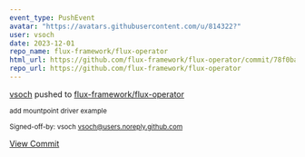 ```yaml
---
event_type: PushEvent
avatar: "https://avatars.githubusercontent.com/u/814322?"
user: vsoch
date: 2023-12-01
repo_name: flux-framework/flux-operator
html_url: https://github.com/flux-framework/flux-operator/commit/78f0baa04bf5a885c76533dd62b1dee30ac46971
repo_url: https://github.com/flux-framework/flux-operator
---
```


<a href='https://github.com/vsoch' target='_blank'>vsoch</a> pushed to <a href='https://github.com/flux-framework/flux-operator' target='_blank'>flux-framework/flux-operator</a>

<small>add mountpoint driver example

Signed-off-by: vsoch <vsoch@users.noreply.github.com></small>

<a href='https://github.com/flux-framework/flux-operator/commit/78f0baa04bf5a885c76533dd62b1dee30ac46971' target='_blank'>View Commit</a>